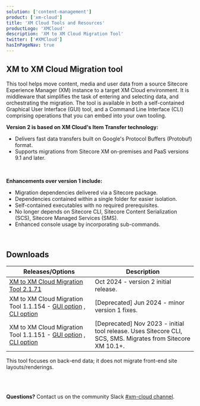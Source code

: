 ```yaml
---
solution: ['content-management']
product: ['xm-cloud']
title: 'XM Cloud Tools and Resources'
productLogo: 'XMCloud'
description: 'XM to XM Cloud Migration Tool'
twitter: ['#XMCloud']
hasInPageNav: true
---
```


## XM to XM Cloud Migration tool

This tool helps move content, media and user data from a source Sitecore Experience Manager (XM) instance to a target XM Cloud environment.
It is middleware that simplifies the task of entering and selecting data, and orchestrating the migration.
The tool is available in both a self-contained Graphical User Interface (GUI) tool, and a Command Line Interface (CLI) comprising operations that you can embed into your own tooling.

**Version 2 is based on XM Cloud's Item Transfer technology:**
- Delivers fast data transfers built on Google's Protocol Buffers (Protobuf) format.
- Supports migrations from Sitecore XM on-premises and PaaS versions 9.1 and later.
<br/>

**Enhancements over version 1 include:**
- Migration dependencies delivered via a Sitecore package.
- Dependencies contained within a single folder for easier isolation.
- Self-contained executables with no required prerequisites.
- No longer depends on Sitecore CLI, Sitecore Content Serialization (SCS), Sitecore Managed Services (SMS).
- Enhanced console usage by incorporating sub-commands.

<br/>

## Downloads

| Releases/Options                                                                                                                                                                                                                                                                                  | Description                                                                                                                                                                                                                                                                              |
| ------------------------------------------------------------------------------------------------------------------------------------------------------------------------------------------------------------------------------------------------------------------------------------------------- | ---------------------------------------------------------------------------------------------------------------------------------------------------------------------------------------------------------------------------------------------------------------------------------------- |
| [XM to XM Cloud Migration Tool 2.1.71](https://scdp.blob.core.windows.net/downloads/XM_to_XMCloud_Migration/Sitecore.XM.Migration.v2.1.71.zip) | Oct 2024 - version 2 initial release.
| XM to XM Cloud Migration Tool 1.1.154 - [GUI option](https://scdp.blob.core.windows.net/downloads/XM_to_XMCloud_Migration/Sitecore.XM.Migration.GUI.v1.1.154.zip) , [CLI option](https://scdp.blob.core.windows.net/downloads/XM_to_XMCloud_Migration/Sitecore.XM.Migration.Console.v1.1.154.zip) | [Deprecated] Jun 2024 - minor version 1 fixes. |
| XM to XM Cloud Migration Tool 1.1.151 - [GUI option](https://scdp.blob.core.windows.net/downloads/XM_to_XMCloud_Migration/Sitecore.XM.Migration.GUI.v1.1.151.zip) , [CLI option](https://scdp.blob.core.windows.net/downloads/XM_to_XMCloud_Migration/Sitecore.XM.Migration.Console.v1.1.151.zip) | [Deprecated] Nov 2023 - initial tool release. Uses Sitecore CLI, SCS, SMS. Migrates from Sitecore XM 10.1+. |                                                                                                                                               |

  <Alert variant='warning' mb={4}>
    <AlertIcon />
    This tool focuses on back-end data; it does not migrate front-end site layouts/renderings.
  </Alert>

<br/><br/>

**Questions?** Contact us on the community Slack [#xm-cloud channel](https://sitecorechat.slack.com/archives/C03NXTAPKE3).
